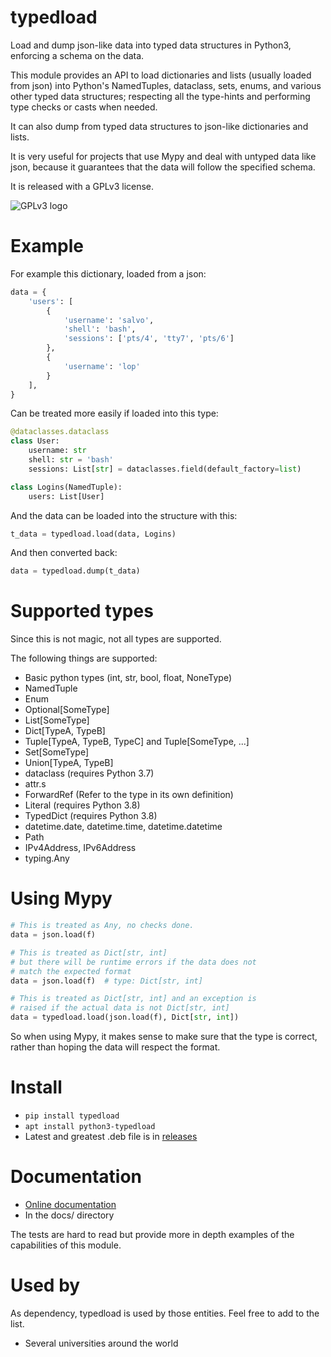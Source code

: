 typedload
=========

Load and dump json-like data into typed data structures in Python3, enforcing
a schema on the data.

This module provides an API to load dictionaries and lists (usually loaded
from json) into Python's NamedTuples, dataclass, sets, enums, and various
other typed data structures; respecting all the type-hints and performing
type checks or casts when needed.

It can also dump from typed data structures to json-like dictionaries and lists.

It is very useful for projects that use Mypy and deal with untyped data
like json, because it guarantees that the data will follow the specified schema.

It is released with a GPLv3 license.

![GPLv3 logo](https://ltworf.github.io/typedload/gpl3logo.png)

Example
=======

For example this dictionary, loaded from a json:

```python
data = {
    'users': [
        {
            'username': 'salvo',
            'shell': 'bash',
            'sessions': ['pts/4', 'tty7', 'pts/6']
        },
        {
            'username': 'lop'
        }
    ],
}
```


Can be treated more easily if loaded into this type:

```python
@dataclasses.dataclass
class User:
    username: str
    shell: str = 'bash'
    sessions: List[str] = dataclasses.field(default_factory=list)

class Logins(NamedTuple):
    users: List[User]
```

And the data can be loaded into the structure with this:

```python
t_data = typedload.load(data, Logins)
```

And then converted back:

```python
data = typedload.dump(t_data)
```

Supported types
===============

Since this is not magic, not all types are supported.

The following things are supported:

 * Basic python types (int, str, bool, float, NoneType)
 * NamedTuple
 * Enum
 * Optional[SomeType]
 * List[SomeType]
 * Dict[TypeA, TypeB]
 * Tuple[TypeA, TypeB, TypeC] and Tuple[SomeType, ...]
 * Set[SomeType]
 * Union[TypeA, TypeB]
 * dataclass (requires Python 3.7)
 * attr.s
 * ForwardRef (Refer to the type in its own definition)
 * Literal (requires Python 3.8)
 * TypedDict (requires Python 3.8)
 * datetime.date, datetime.time, datetime.datetime
 * Path
 * IPv4Address, IPv6Address
 * typing.Any

Using Mypy
==========

```python
# This is treated as Any, no checks done.
data = json.load(f)

# This is treated as Dict[str, int]
# but there will be runtime errors if the data does not
# match the expected format
data = json.load(f)  # type: Dict[str, int]

# This is treated as Dict[str, int] and an exception is
# raised if the actual data is not Dict[str, int]
data = typedload.load(json.load(f), Dict[str, int])
```

So when using Mypy, it makes sense to make sure that the type is correct,
rather than hoping the data will respect the format.

Install
=======

* `pip install typedload`
* `apt install python3-typedload`
* Latest and greatest .deb file is in [releases](https://github.com/ltworf/typedload/releases)

Documentation
=============

* [Online documentation](https://ltworf.github.io/typedload/)
* In the docs/ directory

The tests are hard to read but provide more in depth examples of
the capabilities of this module.

Used by
=======

As dependency, typedload is used by those entities. Feel free to add to the list.

* Several universities around the world
